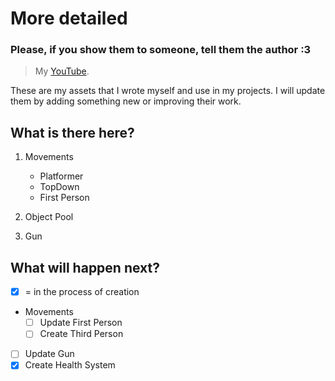 # More detailed
### Please, if you show them to someone, tell them the author :3

> My [YouTube](https://www.youtube.com/channel/UCWMJUmEfRC3dyJsiHrgAGXw).

These are my assets that I wrote myself and use in my projects.
I will update them by adding something new or improving their work.

## What is there here?

1. Movements
   - Platformer
   - TopDown
   - First Person
     
2. Object Pool
3. Gun

## What will happen next?

- [x] = in the process of creation
      
- Movements
   - [ ] Update First Person
   - [ ] Create Third Person
- [ ] Update Gun
- [x] Create Health System
